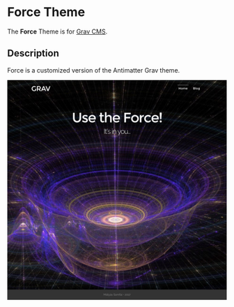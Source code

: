 # Force Theme

The **Force** Theme is for [Grav CMS](http://github.com/getgrav/grav).  

## Description

Force is a customized version of the Antimatter Grav theme.

![screenshot](screenshot.jpg "Screenshot")
